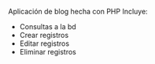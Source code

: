 Aplicación de blog hecha con PHP
Incluye:
* Consultas a la bd
* Crear registros
* Editar registros
* Eliminar registros
